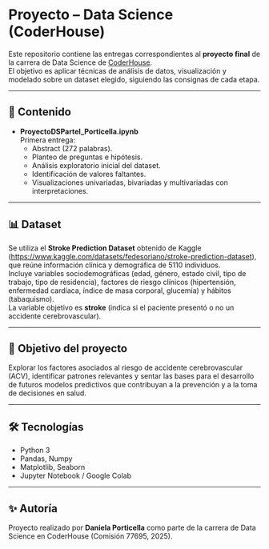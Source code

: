 # Proyecto – Data Science (CoderHouse)

Este repositorio contiene las entregas correspondientes al **proyecto final** de la carrera de Data Science de [CoderHouse](https://www.coderhouse.com/ar).  
El objetivo es aplicar técnicas de análisis de datos, visualización y modelado sobre un dataset elegido, siguiendo las consignas de cada etapa.

---

## 📂 Contenido

- **ProyectoDSParteI_Porticella.ipynb**  
  Primera entrega:  
  - Abstract (272 palabras).  
  - Planteo de preguntas e hipótesis.  
  - Análisis exploratorio inicial del dataset.  
  - Identificación de valores faltantes.  
  - Visualizaciones univariadas, bivariadas y multivariadas con interpretaciones.  

---

## 📊 Dataset

Se utiliza el **Stroke Prediction Dataset** obtenido de Kaggle (https://www.kaggle.com/datasets/fedesoriano/stroke-prediction-dataset), que reúne información clínica y demográfica de 5110 individuos.  
Incluye variables sociodemográficas (edad, género, estado civil, tipo de trabajo, tipo de residencia), factores de riesgo clínicos (hipertensión, enfermedad cardíaca, índice de masa corporal, glucemia) y hábitos (tabaquismo).  
La variable objetivo es **stroke** (indica si el paciente presentó o no un accidente cerebrovascular).

---

## 🚀 Objetivo del proyecto

Explorar los factores asociados al riesgo de accidente cerebrovascular (ACV), identificar patrones relevantes y sentar las bases para el desarrollo de futuros modelos predictivos que contribuyan a la prevención y a la toma de decisiones en salud.

---

## 🛠️ Tecnologías

- Python 3  
- Pandas, Numpy  
- Matplotlib, Seaborn  
- Jupyter Notebook / Google Colab  

---

## ✨ Autoría

Proyecto realizado por **Daniela Porticella** como parte de la carrera de Data Science en CoderHouse (Comisión 77695, 2025).
